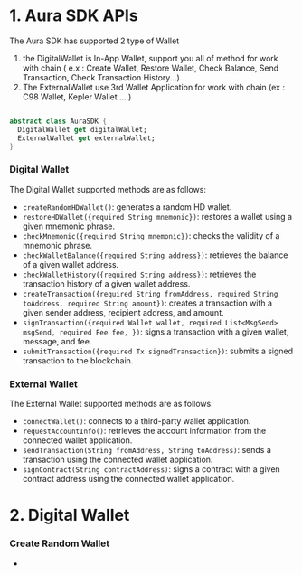 # 1. Aura SDK APIs
The Aura SDK has supported 2 type of Wallet
1. the DigitalWallet is In-App Wallet, support you all of method for work with chain ( e.x : Create Wallet, Restore Wallet, Check Balance, Send Transaction, Check Transaction History...)
2. The ExternalWallet use 3rd Wallet Application for work with chain (ex : C98 Wallet, Kepler Wallet ... )

``` Dart

abstract class AuraSDK {
  DigitalWallet get digitalWallet;
  ExternalWallet get externalWallet;
}

```

### Digital Wallet 

The Digital Wallet supported methods are as follows:

- `createRandomHDWallet()`: generates a random HD wallet.
- `restoreHDWallet({required String mnemonic})`: restores a wallet using a given mnemonic phrase.
- `checkMnemonic({required String mnemonic})`: checks the validity of a mnemonic phrase.
- `checkWalletBalance({required String address})`: retrieves the balance of a given wallet address.
- `checkWalletHistory({required String address})`: retrieves the transaction history of a given wallet address.
- `createTransaction({required String fromAddress, required String toAddress, required String amount})`: creates a transaction with a given sender address, recipient address, and amount.
- `signTransaction({required Wallet wallet, required List<MsgSend> msgSend, required Fee fee, })`: signs a transaction with a given wallet, message, and fee.
- `submitTransaction({required Tx signedTransaction})`: submits a signed transaction to the blockchain.

### External Wallet

The External Wallet supported methods are as follows:

- `connectWallet()`: connects to a third-party wallet application.
- `requestAccountInfo()`: retrieves the account information from the connected wallet application.
- `sendTransaction(String fromAddress, String toAddress)`: sends a transaction using the connected wallet application.
- `signContract(String contractAddress)`: signs a contract with a given contract address using the connected wallet application.



# 2. Digital Wallet
### Create Random Wallet
- 
